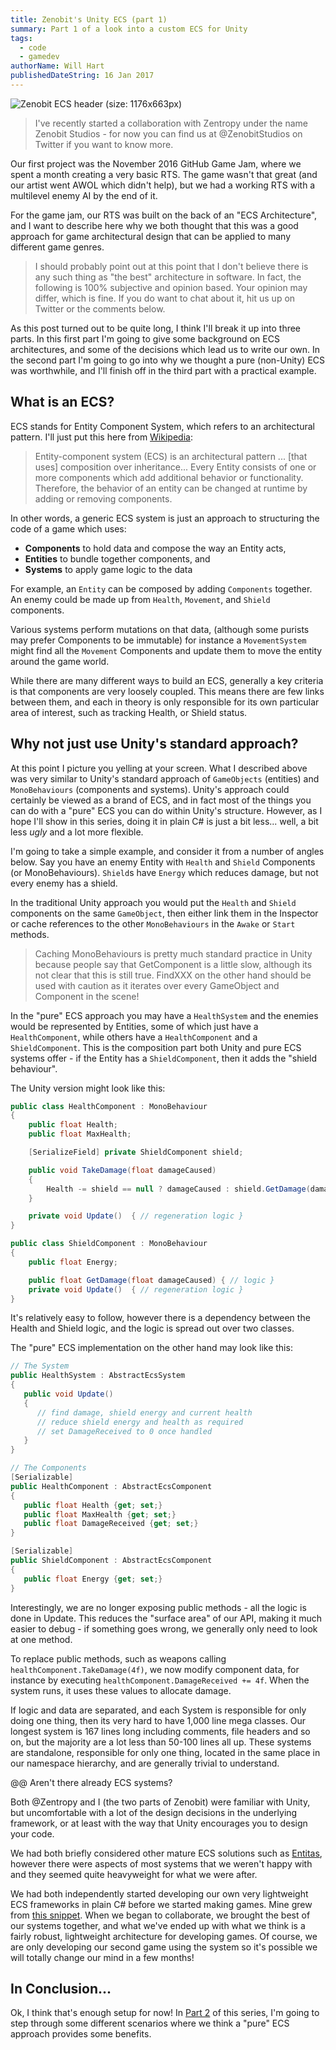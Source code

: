 ```yaml
---
title: Zenobit's Unity ECS (part 1)
summary: Part 1 of a look into a custom ECS for Unity
tags:
  - code
  - gamedev
authorName: Will Hart
publishedDateString: 16 Jan 2017
---
```


![Zenobit ECS header (size: 1176x663px)](/images/zenobit_ecs/ecs-background-2.png)

> I've recently started a collaboration with Zentropy under the name Zenobit
> Studios - for now you can find us at @ZenobitStudios on Twitter if you want to
> know more.

Our first project was the November 2016 GitHub Game Jam, where we spent a month
creating a very basic RTS. The game wasn't that great (and our artist went AWOL
which didn't help), but we had a working RTS with a multilevel enemy AI by the
end of it.

For the game jam, our RTS was built on the back of an "ECS Architecture", and I
want to describe here why we both thought that this was a good approach for game
architectural design that can be applied to many different game genres.

> I should probably point out at this point that I don't believe there is any
> such thing as "the best" architecture in software. In fact, the following is
> 100% subjective and opinion based. Your opinion may differ, which is fine. If
> you do want to chat about it, hit us up on Twitter or the comments below.

As this post turned out to be quite long, I think I'll break it up into three
parts. In this first part I'm going to give some background on ECS
architectures, and some of the decisions which lead us to write our own. In the
second part I'm going to go into why we thought a pure (non-Unity) ECS was
worthwhile, and I'll finish off in the third part with a practical example.

## What is an ECS?

ECS stands for Entity Component System, which refers to an architectural
pattern. I'll just put this here from
[Wikipedia](https://en.wikipedia.org/wiki/Entity%E2%80%93component%E2%80%93system):

> Entity-component system (ECS) is an architectural pattern ... [that uses]
> composition over inheritance... Every Entity consists of one or more
> components which add additional behavior or functionality. Therefore, the
> behavior of an entity can be changed at runtime by adding or removing
> components.

In other words, a generic ECS system is just an approach to structuring the code
of a game which uses:

- **Components** to hold data and compose the way an Entity acts,
- **Entities** to bundle together components, and
- **Systems** to apply game logic to the data

For example, an `Entity` can be composed by adding `Components` together. An
enemy could be made up from `Health`, `Movement`, and `Shield` components.

Various systems perform mutations on that data, (although some purists may
prefer Components to be immutable) for instance a `MovementSystem` might find
all the `Movement` Components and update them to move the entity around the game
world.

While there are many different ways to build an ECS, generally a key criteria is
that components are very loosely coupled. This means there are few links between
them, and each in theory is only responsible for its own particular area of
interest, such as tracking Health, or Shield status.

## Why not just use Unity's standard approach?

At this point I picture you yelling at your screen. What I described above was
very similar to Unity's standard approach of `GameObjects` (entities) and
`MonoBehaviours` (components and systems). Unity's approach could certainly be
viewed as a brand of ECS, and in fact most of the things you can do with a
"pure" ECS you can do within Unity's structure. However, as I hope I'll show in
this series, doing it in plain C# is just a bit less... well, a bit less _ugly_
and a lot more flexible.

I'm going to take a simple example, and consider it from a number of angles
below. Say you have an enemy Entity with `Health` and `Shield` Components (or
MonoBehaviours). `Shield`s have `Energy` which reduces damage, but not every
enemy has a shield.

In the traditional Unity approach you would put the `Health` and `Shield`
components on the same `GameObject`, then either link them in the Inspector or
cache references to the other `MonoBehaviours` in the `Awake` or `Start`
methods.

> Caching MonoBehaviours is pretty much standard practice in Unity because
> people say that GetComponent is a little slow, although its not clear that this
> is still true. FindXXX on the other hand should be used with caution as it
> iterates over every GameObject and Component in the scene!

In the "pure" ECS approach you may have a `HealthSystem` and the enemies would
be represented by Entities, some of which just have a `HealthComponent`, while
others have a `HealthComponent` and a `ShieldComponent`. This is the composition
part both Unity and pure ECS systems offer - if the Entity has a
`ShieldComponent`, then it adds the "shield behaviour".

The Unity version might look like this:

```cs
public class HealthComponent : MonoBehaviour
{
    public float Health;
    public float MaxHealth;

    [SerializeField] private ShieldComponent shield;

    public void TakeDamage(float damageCaused)
    {
        Health -= shield == null ? damageCaused : shield.GetDamage(damageCaused);
    }

    private void Update()  { // regeneration logic }
}

public class ShieldComponent : MonoBehaviour
{
    public float Energy;

    public float GetDamage(float damageCaused) { // logic }
    private void Update()  { // regeneration logic }
}
```

It's relatively easy to follow, however there is a dependency between the Health
and Shield logic, and the logic is spread out over two classes.

The "pure" ECS implementation on the other hand may look like this:

```cs
// The System
public HealthSystem : AbstractEcsSystem
{
   public void Update()
   {
      // find damage, shield energy and current health
      // reduce shield energy and health as required
      // set DamageReceived to 0 once handled
   }
}

// The Components
[Serializable]
public HealthComponent : AbstractEcsComponent
{
   public float Health {get; set;}
   public float MaxHealth {get; set;}
   public float DamageReceived {get; set;}
}

[Serializable]
public ShieldComponent : AbstractEcsComponent
{
   public float Energy {get; set;}
}
```

Interestingly, we are no longer exposing public methods - all the logic is done
in Update. This reduces the "surface area" of our API, making it much easier to
debug - if something goes wrong, we generally only need to look at one method.

To replace public methods, such as weapons calling
`healthComponent.TakeDamage(4f)`, we now modify component data, for instance by
executing `healthComponent.DamageReceived += 4f`. When the system runs, it uses
these values to allocate damage.

If logic and data are separated, and each System is responsible for only doing
one thing, then its very hard to have 1,000 line mega classes. Our longest
system is 167 lines long including comments, file headers and so on, but the
majority are a lot less than 50-100 lines all up. These systems are standalone,
responsible for only one thing, located in the same place in our namespace
hierarchy, and are generally trivial to understand.

@@ Aren't there already ECS systems?

Both @Zentropy and I (the two parts of Zenobit) were familiar with Unity, but
uncomfortable with a lot of the design decisions in the underlying framework, or
at least with the way that Unity encourages you to design your code.

We had both briefly considered other mature ECS solutions such as
[Entitas](https://github.com/sschmid/Entitas-CSharp), however there were aspects
of most systems that we weren't happy with and they seemed quite heavyweight for
what we were after.

We had both independently started developing our own very lightweight ECS
frameworks in plain C# before we started making games. Mine grew from [this
snippet](https://gist.github.com/will-hart/4dce1335d05d34dfbc32d61d32e56b5b).
When we began to collaborate, we brought the best of our systems together, and
what we've ended up with what we think is a fairly robust, lightweight
architecture for developing games. Of course, we are only developing our second
game using the system so it's possible we will totally change our mind in a few
months!

## In Conclusion...

Ok, I think that's enough setup for now! In [Part 2](/zenobits-unity-ecs-part-1)
of this series, I'm going to step through some different scenarios where we
think a "pure" ECS approach provides some benefits.
